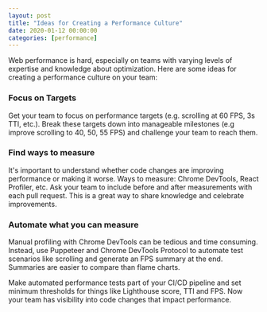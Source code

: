 ```yaml
---
layout: post
title: "Ideas for Creating a Performance Culture"
date: 2020-01-12 00:00:00
categories: [performance]
---
```


Web performance is hard, especially on teams with varying levels of expertise and knowledge about optimization. Here are some ideas for creating a performance culture on your team:

### Focus on Targets

Get your team to focus on performance targets (e.g. scrolling at 60 FPS, 3s TTI, etc.). Break these targets down into manageable milestones (e.g improve scrolling to 40, 50, 55 FPS) and challenge your team to reach them. 

### Find ways to measure

It's important to understand whether code changes are improving performance or making it worse. Ways to measure: Chrome DevTools, React Profiler, etc. Ask your team to include before and after measurements with each pull request. This is a great way to share knowledge and celebrate improvements.

### Automate what you can measure

Manual profiling with Chrome DevTools can be tedious and time consuming. Instead, use Puppeteer and Chrome DevTools Protocol to automate test scenarios like scrolling and generate an FPS summary at the end. Summaries are easier to compare than flame charts.

Make automated performance tests part of your CI/CD pipeline and set minimum thresholds for things like Lighthouse score, TTI and FPS. Now your team has visibility into code changes that impact performance.
